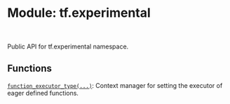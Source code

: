 <div itemscope itemtype="http://developers.google.com/ReferenceObject">
<meta itemprop="name" content="tf.experimental" />
<meta itemprop="path" content="Stable" />
</div>

# Module: tf.experimental


<table class="tfo-notebook-buttons tfo-api" align="left">
</table>



Public API for tf.experimental namespace.



## Functions

[`function_executor_type(...)`](../tf/experimental/function_executor_type.md): Context manager for setting the executor of eager defined functions.

